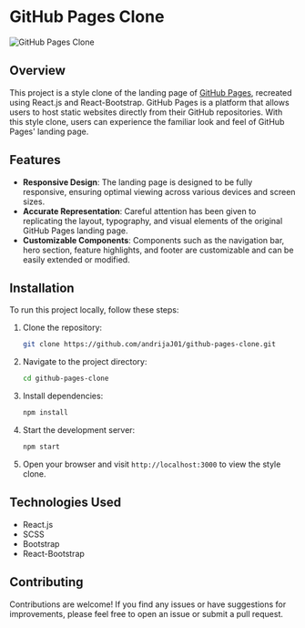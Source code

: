 # GitHub Pages Clone

![GitHub Pages Clone](https://yourdomain.com/screenshot.png)

## Overview

This project is a style clone of the landing page of [GitHub Pages](https://pages.github.com/), recreated using React.js and React-Bootstrap. GitHub Pages is a platform that allows users to host static websites directly from their GitHub repositories. With this style clone, users can experience the familiar look and feel of GitHub Pages' landing page.

## Features

- **Responsive Design**: The landing page is designed to be fully responsive, ensuring optimal viewing across various devices and screen sizes.
- **Accurate Representation**: Careful attention has been given to replicating the layout, typography, and visual elements of the original GitHub Pages landing page.
- **Customizable Components**: Components such as the navigation bar, hero section, feature highlights, and footer are customizable and can be easily extended or modified.

## Installation

To run this project locally, follow these steps:

1. Clone the repository:

    ```bash
    git clone https://github.com/andrijaJ01/github-pages-clone.git
    ```

2. Navigate to the project directory:

    ```bash
    cd github-pages-clone
    ```

3. Install dependencies:

    ```bash
    npm install
    ```

4. Start the development server:

    ```bash
    npm start
    ```

5. Open your browser and visit `http://localhost:3000` to view the style clone.

## Technologies Used

- React.js
- SCSS 
- Bootstrap
- React-Bootstrap

## Contributing

Contributions are welcome! If you find any issues or have suggestions for improvements, please feel free to open an issue or submit a pull request.
